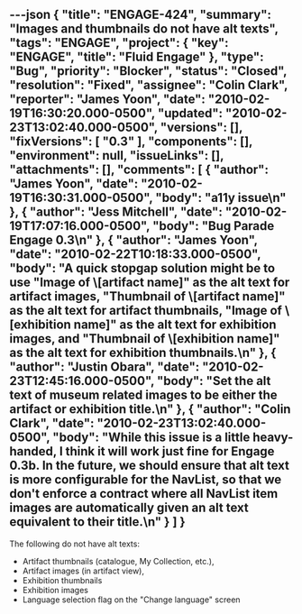 ---json
{
  "title": "ENGAGE-424",
  "summary": "Images and thumbnails do not have alt texts",
  "tags": "ENGAGE",
  "project": {
    "key": "ENGAGE",
    "title": "Fluid Engage"
  },
  "type": "Bug",
  "priority": "Blocker",
  "status": "Closed",
  "resolution": "Fixed",
  "assignee": "Colin Clark",
  "reporter": "James Yoon",
  "date": "2010-02-19T16:30:20.000-0500",
  "updated": "2010-02-23T13:02:40.000-0500",
  "versions": [],
  "fixVersions": [
    "0.3"
  ],
  "components": [],
  "environment": null,
  "issueLinks": [],
  "attachments": [],
  "comments": [
    {
      "author": "James Yoon",
      "date": "2010-02-19T16:30:31.000-0500",
      "body": "a11y issue\n"
    },
    {
      "author": "Jess Mitchell",
      "date": "2010-02-19T17:07:16.000-0500",
      "body": "Bug Parade Engage 0.3\n"
    },
    {
      "author": "James Yoon",
      "date": "2010-02-22T10:18:33.000-0500",
      "body": "A quick stopgap solution might be to use \"Image of \\[artifact name]\" as the alt text for artifact images, \"Thumbnail of \\[artifact name]\" as the alt text for artifact thumbnails, \"Image of \\[exhibition name]\" as the alt text for exhibition images, and \"Thumbnail of \\[exhibition name]\" as the alt text for exhibition thumbnails.\n"
    },
    {
      "author": "Justin Obara",
      "date": "2010-02-23T12:45:16.000-0500",
      "body": "Set the alt text of museum related images to be either the artifact or exhibition title.\n"
    },
    {
      "author": "Colin Clark",
      "date": "2010-02-23T13:02:40.000-0500",
      "body": "While this issue is a little heavy-handed, I think it will work just fine for Engage 0.3b. In the future, we should ensure that alt text is more configurable for the NavList, so that we don't enforce a contract where all NavList item images are automatically given an alt text equivalent to their title.\n"
    }
  ]
}
---
The following do not have alt texts:

* Artifact thumbnails (catalogue, My Collection, etc.),
* Artifact images (in artifact view),
* Exhibition thumbnails
* Exhibition images
* Language selection flag on the "Change language" screen

        
